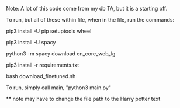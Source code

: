 Note: A lot of this code come from my db TA, but it is a starting off.


To run, but all of these within file, when in the file, run the commands:


pip3 install -U pip setuptools wheel

pip3 install -U spacy

python3 -m spacy download en_core_web_lg

pip3 install -r requirements.txt

bash download_finetuned.sh



To run, simply call main, "python3 main.py"

** note may have to change the file path to the Harry potter text
